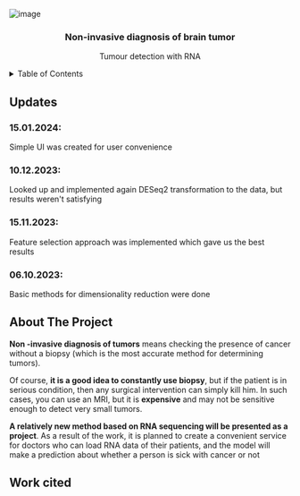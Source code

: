<div id="top"></div>

<!-- PROJECT LOGO -->
![image](https://github.com/jojiku/RNA-cancer/assets/56271473/2baf6740-c3dd-44d1-8fff-7e6b3444b65c)
<br />
<div align="center">

<h3 align="center">Non-invasive diagnosis of brain tumor</h3>

  <p align="center">
    Tumour detection with RNA
  </p>
  
</div>
<!-- TABLE OF CONTENTS -->
<details>
  <summary>Table of Contents</summary>
  <ol>
    <li>
      <a href="#updates">Updates</a>
    </li>
    <li>
      <a href="#about-the-project">About The Project</a>
    </li>
    <li>
      <a href="#work-cited">Work cited</a>
    </li>
  </ol>
</details>

<!-- UPDATES -->
## Updates 

### 15.01.2024:
Simple UI was created for user convenience

### 10.12.2023:
Looked up and implemented again DESeq2 transformation to the data, but results weren't satisfying

### 15.11.2023:
Feature selection approach was implemented which gave us the best results

### 06.10.2023:
Basic methods for dimensionality reduction were done

<!-- ABOUT THE PROJECT -->
## About The Project

**Non -invasive diagnosis of tumors** means checking the presence of cancer without a biopsy (which is the most accurate method for determining tumors). 

Of course, **it is a good idea to constantly use biopsy**, but if the patient is in serious condition, then any surgical intervention can simply kill him. In such cases, you can use an MRI, but it is **expensive** and may not be sensitive enough to detect very small tumors. 

**A relatively new method based on RNA sequencing will be presented as a project**. As a result of the work, it is planned to create a convenient service for doctors who can load RNA data of their patients, and the model will make a prediction about whether a person is sick with cancer or not

<!-- WORK CITED -->
## Work cited

